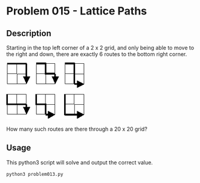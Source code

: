 # Problem 015 - Lattice Paths

## Description

Starting in the top left corner of a 2 x 2 grid, and only being able to move to the right and down, there are exactly 6 routes to the bottom right corner.

![Example : 2 x 2 grid](image.png)

How many such routes are there through a 20 x 20 grid?

## Usage

This python3 script will solve and output the correct value.

```bash
python3 problem013.py
```
